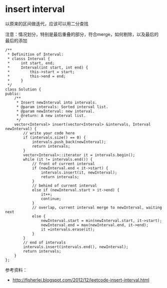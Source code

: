 # insert interval


以原来的区间做迭代，应该可以用二分查找

注意：情况划分，特别是最后重叠的部分，符合merge，如何剔除，以及最后的最后的添加


	/**
	 * Definition of Interval:
	 * classs Interval {
	 *     int start, end;
	 *     Interval(int start, int end) {
	 *         this->start = start;
	 *         this->end = end;
	 *     }
	 */
	class Solution {
	public:
	    /**
	     * Insert newInterval into intervals.
	     * @param intervals: Sorted interval list.
	     * @param newInterval: new interval.
	     * @return: A new interval list.
	     */
	    vector<Interval> insert(vector<Interval> &intervals, Interval newInterval) {
	        // write your code here
	        if (intervals.size() == 0) {
	            intervals.push_back(newInterval);
	            return intervals;
	        }
	        vector<Interval>::iterator it = intervals.begin();
	        while (it != intervals.end()) {
	            // front of current interval
	            if (newInterval.end < it->start) {
	                intervals.insert(it, newInterval);
	                return intervals;
	            }
	            // behind of current interval
	            else if (newInterval.start > it->end) {
	                it++;
	                continue;
	            }
	            // overlap, current interval merge to newInterval, waiting next
	            else {
	                newInterval.start = min(newInterval.start, it->start);
	                newInterval.end = max(newInterval.end, it->end);
	                it =intervals.erase(it);
	            }
	        }
	        // end of intervals
	        intervals.insert(intervals.end(), newInterval);
	        return intervals;
	    }
	};



参考资料：

+ http://fisherlei.blogspot.com/2012/12/leetcode-insert-interval.html
